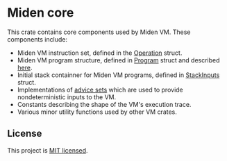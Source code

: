 # Miden core 
This crate contains core components used by Miden VM. These components include:

* Miden VM instruction set, defined in the [Operation](/../main/core/src/operations/mod.rs) struct.
* Miden VM program structure, defined in [Program](/../main/core/src/program/mod.rs) struct and described [here](https://0xpolygonmiden.github.io/miden-vm/design/programs.html).
* Initial stack containner for Miden VM programs, defined in [StackInputs](/../main/core/src/inputs/stack.rs) struct.
* Implementations of [advice sets](/../main/core/src/inputs/advice/mod.rs) which are used to provide nondeterministic inputs to the VM.
* Constants describing the shape of the VM's execution trace.
* Various minor utility functions used by other VM crates.

## License
This project is [MIT licensed](../LICENSE).
